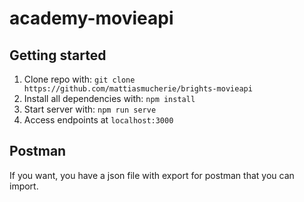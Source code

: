 # academy-movieapi

## Getting started

1. Clone repo with: `git clone https://github.com/mattiasmucherie/brights-movieapi`
1. Install all dependencies with: `npm install`
1. Start server with: `npm run serve`
1. Access endpoints at `localhost:3000`

## Postman

If you want, you have a json file with export for postman that you can import.
